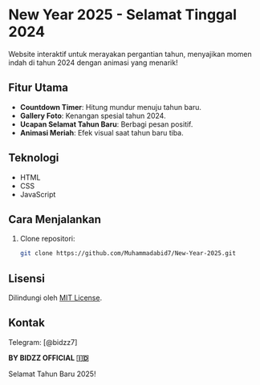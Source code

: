 
# New Year 2025 - Selamat Tinggal 2024

Website interaktif untuk merayakan pergantian tahun, menyajikan momen indah di tahun 2024 dengan animasi yang menarik!

## Fitur Utama

- **Countdown Timer**: Hitung mundur menuju tahun baru.
- **Gallery Foto**: Kenangan spesial tahun 2024.
- **Ucapan Selamat Tahun Baru**: Berbagi pesan positif.
- **Animasi Meriah**: Efek visual saat tahun baru tiba.

## Teknologi

- HTML
- CSS
- JavaScript

## Cara Menjalankan

1. Clone repositori:
   ```bash
   git clone https://github.com/Muhammadabid7/New-Year-2025.git
   ```

## Lisensi

Dilindungi oleh [MIT License](LICENSE).

## Kontak

Telegram: [@bidzz7]

**BY BIDZZ OFFICIAL 🇮🇩**

Selamat Tahun Baru 2025!
